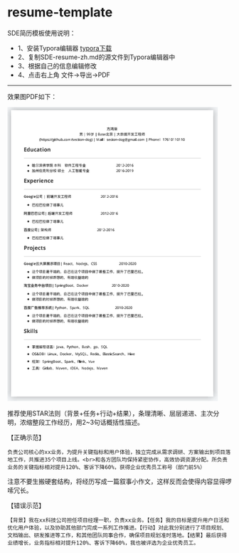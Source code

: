 # resume-template

SDE简历模板使用说明：

- 1、安装Typora编辑器 [typora下载](https://typora.io/)
- 2、复制SDE-resume-zh.md的源文件到Typora编辑器中
- 3、根据自己的信息编辑修改
- 4、点击右上角 文件->导出->PDF

---

效果图PDF如下：

![效果图PDF](static/image-20220402144434683.png)





推荐使用STAR法则（背景+任务+行动+结果），条理清晰、层层递进、主次分明，浓缩整段工作经历，用2~3句话概括性描述。

【正确示范】
```
负责公司核心的xx业务，为提升关键指标和用户体验，独立完成从需求调研、方案输出到项目落地工作，共推进35个项目上线。<br>和各方团队均保持紧密协作，高效协调资源分配。所负责业务的关键指标相对提升120%、客诉下降60%，获得企业优秀员工称号（部门前5%）
```
注意不要生搬硬套结构，将经历写成一篇叙事小作文，这样反而会使得内容显得啰嗦冗长。




【错误示范】
```
【背景】我在xx科技公司担任项目经理一职，负责xx业务。【任务】我的目标是提升用户日活和优化用户体验，以及协助其他部门完成一系列工作推进。【行动】对此我分别进行了项目规划、文档输出、研发推进等工作，和其他团队同事合作，确保项目规划准时落地。【结果】最后获得业绩增长，业务指标相对提升120%、客诉下降60%，我也被评选为企业优秀员工。
```
